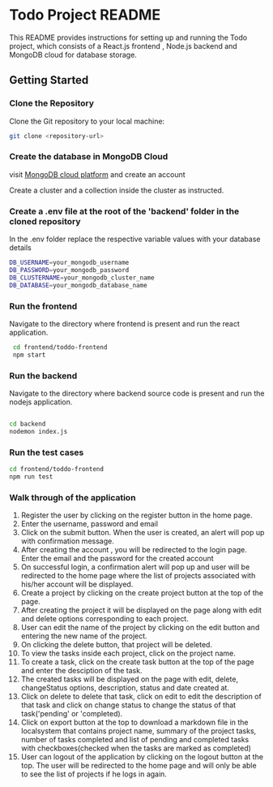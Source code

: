 # Todo Project README

This README provides instructions for setting up and running the Todo project, which consists of a React.js frontend , Node.js backend and MongoDB cloud for database storage.

## Getting Started

### Clone the Repository

Clone the Git repository to your local machine:

```bash
git clone <repository-url>
```

### Create the database in MongoDB Cloud

visit [MongoDB cloud platform](https://www.mongodb.com/products/platform/cloud) and create an account

Create a cluster and a collection inside the cluster as instructed.

### Create a .env file at the root of the 'backend' folder in the cloned repository 

In the .env folder replace the respective variable values with your database details


```bash
DB_USERNAME=your_mongodb_username
DB_PASSWORD=your_mongodb_password
DB_CLUSTERNAME=your_mongodb_cluster_name
DB_DATABASE=your_mongodb_database_name
```

### Run the frontend  

Navigate to the directory where frontend is present and run the react application.
```bash
 cd frontend/toddo-frontend
 npm start
```

### Run the backend  

Navigate to the directory where backend source code is present and run the nodejs application.
```bash

cd backend
nodemon index.js

```
### Run the test cases
```bash
cd frontend/toddo-frontend
npm run test

```
### Walk through of the application 
1. Register the user by clicking on the register button in the home page.
2. Enter the username, password and email 
3. Click on the submit button. When the user is created, an alert will pop up with confirmation message.
4. After creating the account , you will be redirected to the login page. Enter the email and the password for the created account
5. On successful login, a confirmation alert will pop up and user will be redirected to the home page where the list of projects associated with his/her account will be displayed.
6. Create a project by clicking on the create project button at the top of the page.
7. After creating the project it will be displayed on the page along with edit and delete options corresponding to each project.
8. User can edit the name of the project by clicking on the edit button and entering the new name of the project.
9. On clicking the delete button, that project will be deleted.
10. To view the tasks inside each project, click on the project name.
11. To create a task, click on the create task button at the top of the page and enter the desciption of the task.
12. The created tasks will be displayed on the page with edit, delete, changeStatus options, description, status and date created at.
13. Click on delete to delete that task, click on edit to edit the description of that task and click on change status to change the status of that task('pending' or 'completed).
14. Click on export button at the top to download a markdown file in the localsystem that contains project name, summary of the project tasks, number of tasks completed and list of pending and completed tasks with checkboxes(checked when the tasks are marked as completed)
15. User can logout of the application by clicking on the logout button at the top. The user will be redirected to the home page and will only be able to see the list of projects if he logs in again.
